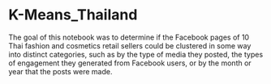 # K-Means_Thailand
The goal of this notebook was to determine if the Facebook pages of 10 Thai fashion and cosmetics retail sellers could be clustered in some way into distinct categories, such as by the type of media they posted, the types of engagement they generated from Facebook users, or by the month or year that the posts were made.
